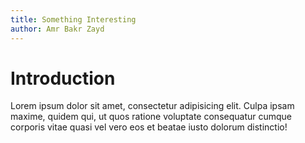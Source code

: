 ```yaml
---
title: Something Interesting
author: Amr Bakr Zayd
---
```


# Introduction

Lorem ipsum dolor sit amet, consectetur adipisicing elit. Culpa ipsam maxime, quidem qui, ut quos ratione voluptate consequatur cumque corporis vitae quasi vel vero eos et beatae iusto dolorum distinctio!